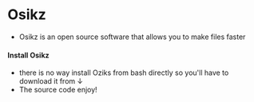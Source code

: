 # Osikz
- Osikz is an open source software that allows you to make files faster
#### Install Osikz
- there is no way install Oziks from bash directly so you'll have to download it from &downarrow;
- The source code enjoy!
